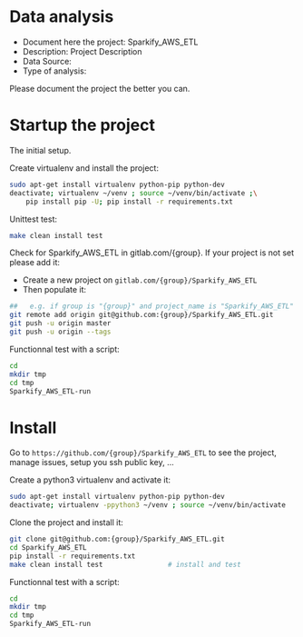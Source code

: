 # Data analysis
- Document here the project: Sparkify_AWS_ETL
- Description: Project Description
- Data Source:
- Type of analysis:

Please document the project the better you can.

# Startup the project

The initial setup.

Create virtualenv and install the project:
```bash
sudo apt-get install virtualenv python-pip python-dev
deactivate; virtualenv ~/venv ; source ~/venv/bin/activate ;\
    pip install pip -U; pip install -r requirements.txt
```

Unittest test:
```bash
make clean install test
```

Check for Sparkify_AWS_ETL in gitlab.com/{group}.
If your project is not set please add it:

- Create a new project on `gitlab.com/{group}/Sparkify_AWS_ETL`
- Then populate it:

```bash
##   e.g. if group is "{group}" and project_name is "Sparkify_AWS_ETL"
git remote add origin git@github.com:{group}/Sparkify_AWS_ETL.git
git push -u origin master
git push -u origin --tags
```

Functionnal test with a script:

```bash
cd
mkdir tmp
cd tmp
Sparkify_AWS_ETL-run
```

# Install

Go to `https://github.com/{group}/Sparkify_AWS_ETL` to see the project, manage issues,
setup you ssh public key, ...

Create a python3 virtualenv and activate it:

```bash
sudo apt-get install virtualenv python-pip python-dev
deactivate; virtualenv -ppython3 ~/venv ; source ~/venv/bin/activate
```

Clone the project and install it:

```bash
git clone git@github.com:{group}/Sparkify_AWS_ETL.git
cd Sparkify_AWS_ETL
pip install -r requirements.txt
make clean install test                # install and test
```
Functionnal test with a script:

```bash
cd
mkdir tmp
cd tmp
Sparkify_AWS_ETL-run
```
